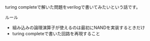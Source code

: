 turing completeで解いた問題をverilogで書いてみたいという話です。

ルール
- 組み込みの論理演算子が使えるのは最初にNANDを実装するときだけ
- turing completeで書いた回路を再現すること